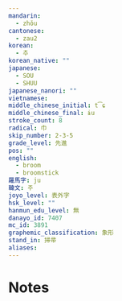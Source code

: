 ```yaml
---
mandarin:
  - zhǒu
cantonese:
  - zau2
korean:
  - 추
korean_native: ""
japanese:
  - SOU
  - SHUU
japanese_nanori: ""
vietnamese:
middle_chinese_initial: t͡ɕ
middle_chinese_final: ɨu
stroke_count: 8
radical: 巾
skip_number: 2-3-5
grade_level: 先進
pos: ""
english:
  - broom
  - broomstick
羅馬字: ju
韓文: 주
joyo_level: 表外字
hsk_level: ""
hanmun_edu_level: 無
danayo_id: 7407
mc_id: 3891
graphemic_classification: 象形
stand_in: 掃帚
aliases:
---
```


# Notes
